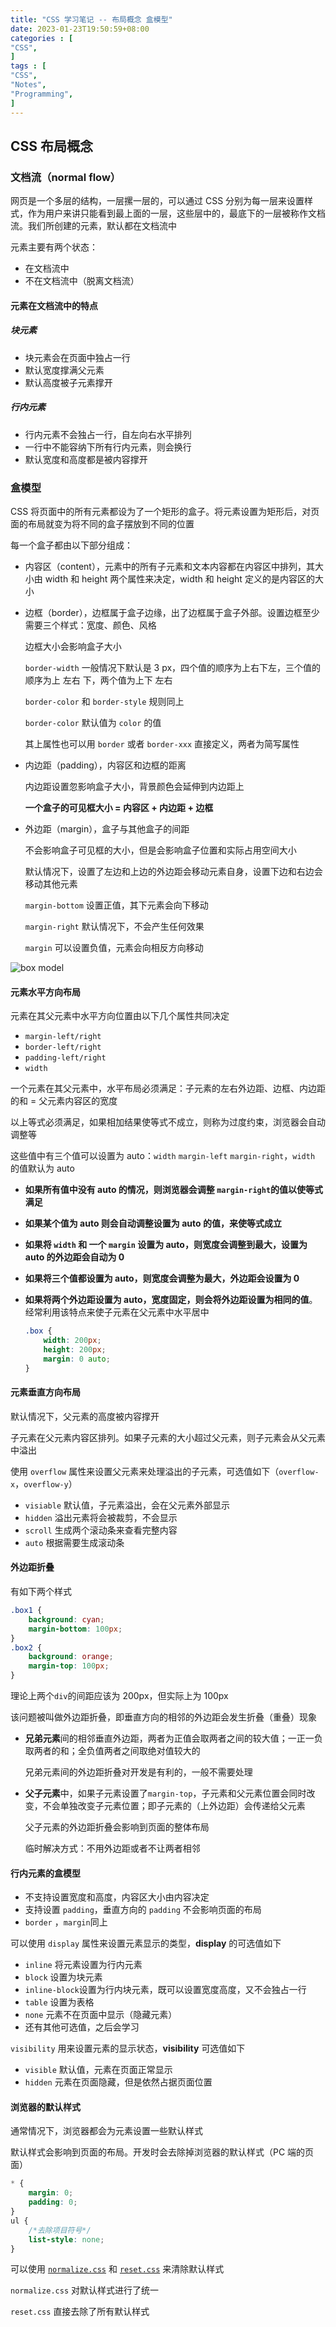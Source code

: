 ```yaml
---
title: "CSS 学习笔记 -- 布局概念 盒模型"
date: 2023-01-23T19:50:59+08:00
categories : [
"CSS",
]
tags : [
"CSS",
"Notes",
"Programming",
]
---
```


## CSS 布局概念

### 文档流（normal flow）

网页是一个多层的结构，一层摞一层的，可以通过 CSS 分别为每一层来设置样式，作为用户来讲只能看到最上面的一层，这些层中的，最底下的一层被称作文档流。我们所创建的元素，默认都在文档流中

元素主要有两个状态：

- 在文档流中
- 不在文档流中（脱离文档流）

#### 元素在文档流中的特点

##### 块元素

- 块元素会在页面中独占一行
- 默认宽度撑满父元素
- 默认高度被子元素撑开

##### 行内元素

- 行内元素不会独占一行，自左向右水平排列
- 一行中不能容纳下所有行内元素，则会换行
- 默认宽度和高度都是被内容撑开

### 盒模型

CSS 将页面中的所有元素都设为了一个矩形的盒子。将元素设置为矩形后，对页面的布局就变为将不同的盒子摆放到不同的位置

每一个盒子都由以下部分组成：

- 内容区（content），元素中的所有子元素和文本内容都在内容区中排列，其大小由 width 和 height 两个属性来决定，width 和 height 定义的是内容区的大小

- 边框（border），边框属于盒子边缘，出了边框属于盒子外部。设置边框至少需要三个样式：宽度、颜色、风格

  边框大小会影响盒子大小

  `border-width` 一般情况下默认是 3 px，四个值的顺序为上右下左，三个值的顺序为上 左右 下，两个值为上下 左右

  `border-color` 和 `border-style` 规则同上

  `border-color` 默认值为 `color` 的值

  其上属性也可以用 `border` 或者 `border-xxx` 直接定义，两者为简写属性

- 内边距（padding），内容区和边框的距离

  内边距设置忽影响盒子大小，背景颜色会延伸到内边距上

  **一个盒子的可见框大小 = 内容区 + 内边距 + 边框**

- 外边距（margin），盒子与其他盒子的间距

  不会影响盒子可见框的大小，但是会影响盒子位置和实际占用空间大小

  默认情况下，设置了左边和上边的外边距会移动元素自身，设置下边和右边会移动其他元素

  `margin-bottom` 设置正值，其下元素会向下移动

  `margin-right` 默认情况下，不会产生任何效果

  `margin` 可以设置负值，元素会向相反方向移动

![box model](https://developer.mozilla.org/en-US/docs/Learn/CSS/Building_blocks/The_box_model/box-model.png)

#### 元素水平方向布局

元素在其父元素中水平方向位置由以下几个属性共同决定

- `margin-left/right`
- `border-left/right`
- `padding-left/right`
- `width`

一个元素在其父元素中，水平布局必须满足：子元素的左右外边距、边框、内边距的和 = 父元素内容区的宽度

以上等式必须满足，如果相加结果使等式不成立，则称为过度约束，浏览器会自动调整等

这些值中有三个值可以设置为 auto：`width` `margin-left` `margin-right`，`width` 的值默认为 auto

- **如果所有值中没有 auto 的情况，则浏览器会调整 `margin-right`的值以使等式满足**

- **如果某个值为 auto 则会自动调整设置为 auto 的值，来使等式成立**

- **如果将 `width` 和 一个 `margin` 设置为 auto，则宽度会调整到最大，设置为 auto 的外边距会自动为 0**

- **如果将三个值都设置为 auto，则宽度会调整为最大，外边距会设置为 0**

- **如果将两个外边距设置为 auto，宽度固定，则会将外边距设置为相同的值**。经常利用该特点来使子元素在父元素中水平居中

  ```css
  .box {
      width: 200px;
      height: 200px;
      margin: 0 auto;
  }
  ```

#### 元素垂直方向布局

默认情况下，父元素的高度被内容撑开

子元素在父元素内容区排列。如果子元素的大小超过父元素，则子元素会从父元素中溢出

使用 `overflow` 属性来设置父元素来处理溢出的子元素，可选值如下（`overflow-x`，`overflow-y`）

- `visiable` 默认值，子元素溢出，会在父元素外部显示
- `hidden` 溢出元素将会被裁剪，不会显示
- `scroll` 生成两个滚动条来查看完整内容
- `auto` 根据需要生成滚动条

#### 外边距折叠

有如下两个样式

```css
.box1 {
    background: cyan;
    margin-bottom: 100px;
}
.box2 {
    background: orange;
    margin-top: 100px;
}
```

理论上两个`div`的间距应该为 200px，但实际上为 100px

该问题被叫做外边距折叠，即垂直方向的相邻的外边距会发生折叠（重叠）现象

- **兄弟元素**间的相邻垂直外边距，两者为正值会取两者之间的较大值；一正一负取两者的和；全负值两者之间取绝对值较大的

  兄弟元素间的外边距折叠对开发是有利的，一般不需要处理

- **父子元素**中，如果子元素设置了`margin-top`，子元素和父元素位置会同时改变，不会单独改变子元素位置；即子元素的（上外边距）会传递给父元素

  父子元素的外边距折叠会影响到页面的整体布局

  临时解决方式：不用外边距或者不让两者相邻

#### 行内元素的盒模型

- 不支持设置宽度和高度，内容区大小由内容决定
- 支持设置 `padding`，垂直方向的 `padding` 不会影响页面的布局
- `border` ，`margin`同上

可以使用 `display` 属性来设置元素显示的类型，**display** 的可选值如下

- `inline` 将元素设置为行内元素
- `block` 设置为块元素
- `inline-block`设置为行内块元素，既可以设置宽度高度，又不会独占一行
- `table` 设置为表格
- `none` 元素不在页面中显示（隐藏元素）
- 还有其他可选值，之后会学习

`visibility` 用来设置元素的显示状态，**visibility** 可选值如下

- `visible` 默认值，元素在页面正常显示
- `hidden` 元素在页面隐藏，但是依然占据页面位置

#### 浏览器的默认样式

通常情况下，浏览器都会为元素设置一些默认样式

默认样式会影响到页面的布局。开发时会去除掉浏览器的默认样式（PC 端的页面）

```css
* {
    margin: 0;
    padding: 0;
}
ul {
    /*去除项目符号*/
    list-style: none;
}
```

可以使用 [`normalize.css`](https://necolas.github.io/normalize.css/8.0.1/normalize.css) 和 [`reset.css`](https://meyerweb.com/eric/tools/css/reset/) 来清除默认样式

`normalize.css` 对默认样式进行了统一

`reset.css` 直接去除了所有默认样式
